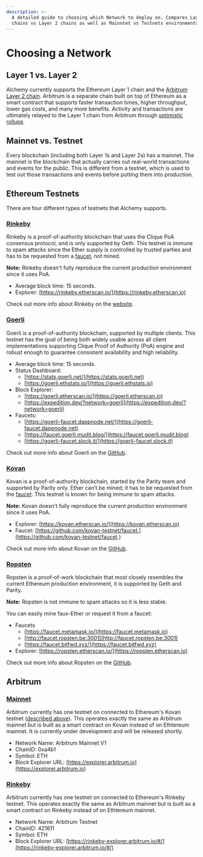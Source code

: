 ```yaml
---
description: >-
  A detailed guide to choosing which Network to deploy on. Compares Layer 1
  chains vs Layer 2 chains as well as Mainntet vs Testnets environments.
---
```


# Choosing a Network

## Layer 1 vs. Layer 2

Alchemy currently supports the Ethereum Layer 1 chain and the [Arbitrum Layer 2 chain](https://www.alchemy.com/layer2/arbitrum). Arbitrum is a separate chain built on top of Ethereum as a smart contract that supports faster transaction times, higher throughput, lower gas costs, and many more benefits. Activity and transactions are ultimately relayed to the Layer 1 chain from Arbitrum through [optimistic rollups](https://developer.offchainlabs.com/docs/rollup\_basics).

## Mainnet vs. Testnet

Every blockchain (including both Layer 1s and Layer 2s) has a mainnet. The mainnet is the blockchain that actually carries out real-world transactions and events for the public. This is different from a testnet, which is used to test out those transactions and events before putting them into production.

## Ethereum Testnets

There are four different types of testnets that Alchemy supports.

### [**Rinkeby**](https://rinkeby.etherscan.io)

Rinkeby is a proof-of-authority blockchain that uses the Clique PoA consensus protocol, and is only supported by Geth. This testnet is immune to spam attacks since the Ether supply is controlled by trusted parties and has to be requested from a [faucet](https://www.rinkebyfaucet.com), not mined.

**Note:** Rinkeby doesn't fully reproduce the current production environment since it uses PoA.

* Average block time: 15 seconds.
* Explorer: [https://rinkeby.etherscan.io/](https://rinkeby.etherscan.io)

Check out more info about Rinkeby on the [website](https://www.rinkeby.io).

### [**Goerli**](https://goerli.etherscan.io)

Goerli is a proof-of-authority blockchain, supported by multiple clients. This testnet has the goal of being both widely usable across all client implementations supporting Clique Proof of Authority (PoA) engine and robust enough to guarantee consistent availability and high reliability.

* Average block time: 15 seconds.
* Status Dashboard:
  * [https://stats.goerli.net/](https://stats.goerli.net)
  * [https://goerli.ethstats.io/](https://goerli.ethstats.io)
* Block Explorer:
  * [https://goerli.etherscan.io/](https://goerli.etherscan.io)
  * [https://expedition.dev/?network=goerli](https://expedition.dev/?network=goerli)
* Faucets:
  * [https://goerli-faucet.dappnode.net/](https://goerli-faucet.dappnode.net)
  * [https://faucet.goerli.mudit.blog/](https://faucet.goerli.mudit.blog)
  * [https://goerli-faucet.slock.it/](https://goerli-faucet.slock.it)

Check out more info about Goerli on the [GitHub](https://github.com/goerli/testnet).

### [**Kovan**](https://kovan.etherscan.io)

Kovan is a proof-of-authority blockchain, started by the Parity team and supported by Parity only. Ether can’t be mined; it has to be requested from the [faucet](https://github.com/kovan-testnet/faucet). This testnet is known for being immune to spam attacks.

**Note:** Kovan doesn't fully reproduce the current production environment since it uses PoA.

* Explorer: [https://kovan.etherscan.io/](https://kovan.etherscan.io)
* Faucet: [https://github.com/kovan-testnet/faucet.](https://github.com/kovan-testnet/faucet.)

Check out more info about Kovan on the [GitHub](https://github.com/kovan-testnet/proposal).

### [**Ropsten**](https://ropsten.etherscan.io)

Ropsten is a proof-of-work blockchain that most closely resembles the current Ethereum production environment, it is supported by Geth and Parity.

**Note:** Ropsten is not immune to spam attacks so it is less stable.

You can easily mine faux-Ether or request it from a faucet:

* Faucets
  * [https://faucet.metamask.io/](https://faucet.metamask.io)
  * [http://faucet.ropsten.be:3001](http://faucet.ropsten.be:3001)
  * [https://faucet.bitfwd.xyz/](https://faucet.bitfwd.xyz)
* Explorer: [https://ropsten.etherscan.io/](https://ropsten.etherscan.io)

Check out more info about Ropsten on the [GitHub](https://github.com/ethereum/ropsten).

## Arbitrum

### [Mainnet](https://developer.offchainlabs.com/docs/developer\_quickstart)

Arbitrum currently has one testnet on connected to Ethereum's Kovan testnet ([described ](choosing-a-network.md#kovan)[above](choosing-a-network.md#kovan)). This operates exactly the same as Arbitrum mainnet but is built as a smart contract on Kovan instead of on Ethtereum mainnet. It is currently under development and will be released shortly.

* Network Name: Arbitrum Mainnet V1
* ChainID: 0xa4b1
* Symbol: ETH
* Block Explorer URL: [https://explorer.arbitrum.io](https://explorer.arbitrum.io)

### [Rinkeby](https://developer.offchainlabs.com/docs/public\_testnet)

Arbitrum currently has one testnet on connected to Ethereum's Rinkeby testnet. This operates exactly the same as Arbitrum mainnet but is built as a smart contract on Rinkeby instead of on Ethtereum mainnet.

* Network Name: Arbitrum Testnet
* ChainID: 421611
* Symbol: ETH
* Block Explorer URL: [https://rinkeby-explorer.arbitrum.io/#/](https://rinkeby-explorer.arbitrum.io/#/)
